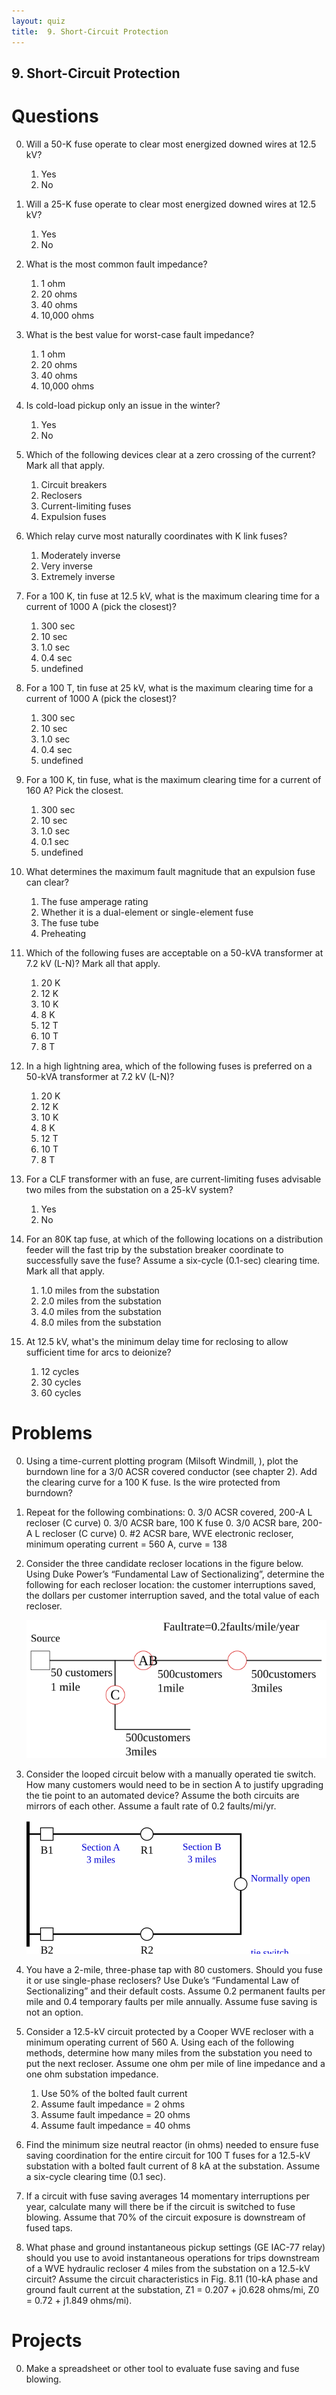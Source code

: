 ```yaml
---
layout: quiz
title:  9. Short-Circuit Protection
---
```


## 9. Short-Circuit Protection

# Questions

0. Will a 50-K fuse operate to clear most energized downed wires at
   12.5 kV?
   
   1. Yes
   2. No
   
0. Will a 25-K fuse operate to clear most energized downed wires at
   12.5 kV?
   
   1. Yes
   2. No
   
0. What is the most common fault impedance?
   
   1. 1 ohm
   2. 20 ohms
   3. 40 ohms
   4. 10,000 ohms
   
0. What is the best value for worst-case fault impedance?
   
   1. 1 ohm
   2. 20 ohms
   3. 40 ohms
   4. 10,000 ohms

0. Is cold-load pickup only an issue in the winter?
   
   1. Yes
   2. No

0. Which of the following devices clear at a zero crossing of
   the current? Mark all that apply.

    1. Circuit breakers
    1. Reclosers
    1. Current-limiting fuses
    1. Expulsion fuses

0. Which relay curve most naturally coordinates with K link fuses?

    1. Moderately inverse 
    1. Very inverse
    1. Extremely inverse

0. For a 100 K, tin fuse at 12.5 kV, what is the maximum clearing time
   for a current of 1000 A (pick the closest)?

    1. 300 sec
    2. 10 sec
    3. 1.0 sec
    4. 0.4 sec
    5. undefined

0. For a 100 T, tin fuse at 25 kV, what is the maximum clearing time for a
   current of 1000 A (pick the closest)?

    1. 300 sec
    2. 10 sec
    3. 1.0 sec
    4. 0.4 sec
    5. undefined

0. For a 100 K, tin fuse, what is the maximum clearing time for a
   current of 160 A? Pick the closest.

    1. 300 sec
    2. 10 sec
    3. 1.0 sec
    4. 0.1 sec
    5. undefined

0. What determines the maximum fault magnitude that an expulsion fuse
   can clear?

    1. The fuse amperage rating
    2. Whether it is a dual-element or single-element fuse
    3. The fuse tube
    4. Preheating

0. Which of the following fuses are acceptable on a 50-kVA transformer
   at 7.2 kV (L-N)? Mark all that apply.
   
    1. 20 K
    2. 12 K
    3. 10 K
    4. 8 K
    2. 12 T
    3. 10 T
    4. 8 T

0. In a high lightning area, which of the following fuses is preferred
   on a 50-kVA transformer at 7.2 kV (L-N)?
   
    1. 20 K
    2. 12 K
    3. 10 K
    4. 8 K
    2. 12 T
    3. 10 T
    4. 8 T

0. For a CLF transformer with an fuse, are current-limiting fuses
   advisable two miles from the substation on a 25-kV system?

   1. Yes
   2. No

0. For an 80K tap fuse, at which of the following locations on a
   distribution feeder will the fast trip by the substation breaker
   coordinate to successfully save the fuse? Assume a six-cycle
   (0.1-sec) clearing time. Mark all that apply.

    1. 1.0 miles from the substation
    1. 2.0 miles from the substation
    1. 4.0 miles from the substation
    1. 8.0 miles from the substation

0. At 12.5 kV, what's the minimum delay time for reclosing to allow sufficient
   time for arcs to deionize?

   1. 12 cycles
   1. 30 cycles
   1. 60 cycles

# Problems

0. Using a time-current plotting program (Milsoft Windmill, ), plot the burndown line for a
   3/0 ACSR covered conductor (see chapter 2). Add the clearing curve
   for a 100 K fuse. Is the wire protected from burndown?

0. Repeat for the following combinations:
   0. 3/0 ACSR covered, 200-A L recloser (C curve)
   0. 3/0 ACSR bare, 100 K fuse
   0. 3/0 ACSR bare, 200-A L recloser (C curve)
   0. #2 ACSR bare, WVE electronic recloser, minimum operating current = 560 A, curve = 138

0. Consider the three candidate recloser locations in the figure
below. Using Duke Power’s “Fundamental Law of Sectionalizing”,
determine the following for each recloser location: the customer
interruptions saved, the dollars per customer interruption saved, and
the total value of each recloser.

   ![Sectionalizing figure](recloser_duke_ex.svg)

0. Consider the looped circuit below with a manually operated tie
switch. How many customers would need to be in section A to justify
upgrading the tie point to an automated device? Assume the both
circuits are mirrors of each other. Assume a fault rate of 0.2
faults/mi/yr.

   ![Sectionalizing figure](recloser_loop.svg)

0. You have a 2-mile, three-phase tap with 80 customers. Should you
   fuse it or use single-phase reclosers? Use Duke’s “Fundamental Law
   of Sectionalizing” and their default costs. Assume 0.2 permanent
   faults per mile and 0.4 temporary faults per mile annually. Assume
   fuse saving is not an option.

0. Consider a 12.5-kV circuit protected by a Cooper WVE recloser with
   a minimum operating current of 560 A. Using each of the following
   methods, determine how many miles from the substation you need to
   put the next recloser. Assume one ohm per mile of line impedance
   and a one ohm substation impedance.
   
   1. Use 50% of the bolted fault current
   1. Assume fault impedance = 2 ohms
   1. Assume fault impedance = 20 ohms
   1. Assume fault impedance = 40 ohms

0. Find the minimum size neutral reactor (in ohms) needed to ensure
   fuse saving coordination for the entire circuit for 100 T fuses for
   a 12.5-kV substation with a bolted fault current of 8 kA at the
   substation. Assume a six-cycle clearing time (0.1 sec).

0. If a circuit with fuse saving averages 14 momentary interruptions
   per year, calculate many will there be if the circuit is switched
   to fuse blowing. Assume that 70% of the circuit exposure is
   downstream of fused taps.

0. What phase and ground instantaneous pickup settings (GE IAC-77
   relay) should you use to avoid instantaneous operations for trips
   downstream of a WVE hydraulic recloser 4 miles from the substation
   on a 12.5-kV circuit? Assume the circuit characteristics in Fig.
   8.11 (10-kA phase and ground fault current at the substation, Z1 =
   0.207 + j0.628 ohms/mi, Z0 = 0.72 + j1.849 ohms/mi).


# Projects

0. Make a spreadsheet or other tool to evaluate fuse saving and fuse blowing.



